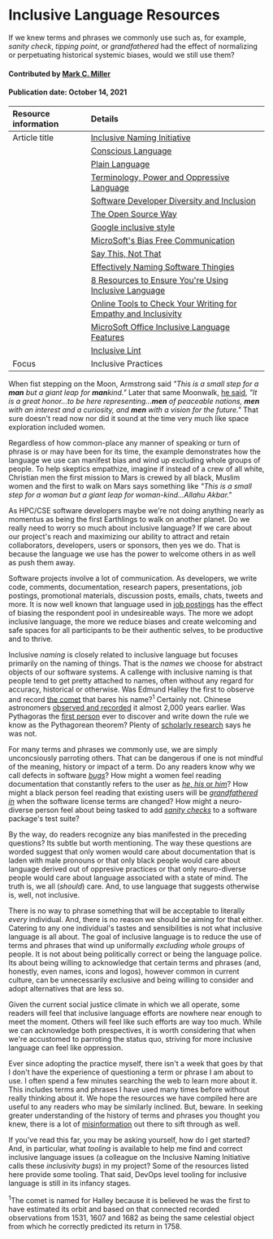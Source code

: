# Inclusive Language Resources
<!--deck text start-->
If we knew terms and phrases we commonly use such as, for example, *sanity check*,  *tipping point*, or *grandfathered* had the effect of normalizing or perpetuating historical systemic biases, would we still use them?
<!--deck text end-->

#### Contributed by [Mark C. Miller](https://github.com/markcmiller86 "Mark C. Miller GitHub Profile")
#### Publication date: October 14, 2021

Resource information | Details
:--- | :--- 
Article title  | [Inclusive Naming Initiative](https://bssw.io/items/inclusive-naming-initiative)
&nbsp; | [Conscious Language](https://github.com/conscious-lang/conscious-lang-docs)
&nbsp; | [Plain Language](https://www.plainlanguage.gov/)
&nbsp; | [Terminology, Power and Oppressive Language](https://tools.ietf.org/id/draft-knodel-terminology-00.html)
&nbsp; | [Software Developer Diversity and Inclusion](https://sddiproject.org/)
&nbsp; | [The Open Source Way](https://www.theopensourceway.org/)
&nbsp; | [Google inclusive style](https://developers.google.com/style/inclusive-documentation)
&nbsp; | [MicroSoft's Bias Free Communication](https://docs.microsoft.com/en-us/style-guide/bias-free-communication)
&nbsp; | [Say This, Not That](https://thediversitymovement.com/say-this-not-that-a-guide-for-inclusive-language/)
&nbsp; | [Effectively Naming Software Thingies](https://medium.com/@rabinovichsagi/effectively-naming-software-thingies-fcea9d78a699)
&nbsp; | [8 Resources to Ensure You're Using Inclusive Language](https://blog.hubspot.com/marketing/tools-inclusive-language)
&nbsp; | [Online Tools to Check Your Writing for Empathy and Inclusivity](https://www.fastcompany.com/3053713/these-7-online-tools-check-your-writing-for-empathy-and-inclusivity)
&nbsp; | [MicroSoft Office Inclusive Language Features](https://thenextweb.com/news/microsoft-office-can-help-you-write-with-inclusive-language-heres-how)
&nbsp; | [Inclusive Lint](https://github.com/inclusivelint/inclusivelint)
Focus | Inclusive Practices

When fist stepping on the Moon, Armstrong said *"This is a small step for a **man** but a giant leap for **man**kind."*
Later that same Moonwalk, [he said](https://www.presidency.ucsb.edu/documents/telephone-conversation-with-the-apollo-11-astronauts-the-moon), *"It is a great honor...to be here representing...**men** of peaceable nations, **men** with an interest and a curiosity, and **men** with a vision for the future."*
That sure doesn't read now nor did it sound at the time very much like space exploration included women.

Regardless of how common-place any manner of speaking or turn of phrase is or may have been for its time, the example demonstrates how the language we use can manifest bias and wind up excluding whole groups of people.
To help skeptics empathize, imagine if instead of a crew of all white, Christian men the first mission to Mars is crewed by all black, Muslim women and the first to walk on Mars says something like *"This is a small step for a woman but a giant leap for woman-kind...Allahu Akbar."*

As HPC/CSE software developers maybe we're not doing anything nearly as momentus as being the first Earthlings to walk on another planet.
Do we really need to worry so much about inclusive language?
If we care about our project's reach and maximizing our ability to attract and retain collaborators, developers, users or sponsors, then yes we do.
That is because the language we use has the power to welcome others in as well as push them away.

Software projects involve a lot of communication.
As developers, we write code, comments, documentation, research papers, presentations, job postings, promotional materials, discussion posts, emails, chats, tweets and more.
It is now well known that language used in [job postings](https://www.mya.com/blog/unconscious-bias-in-job-descriptions/) has the effect of biasing the respondent pool in undesireable ways.
The more we adopt inclusive language, the more we reduce biases and create welcoming and safe spaces for all participants to be their authentic selves, to be productive and to thrive.

Inclusive *naming* is closely related to inclusive language but focuses primarily on the naming of things.
That is the *names* we choose for abstract objects of our software systems.
A callenge with inclusive naming is that people tend to get pretty attached to names, often without any regard for accuracy, historical or otherwise.
Was Edmund Halley the first to observe and record [the comet](https://www.space.com/19878-halleys-comet.html) that bares his name?<sup>1</sup>
Certainly not.
Chinese astronomers [observed and recorded](https://en.wikipedia.org/wiki/Historical_comet_observations_in_China#Halley's_Comet) it almost 2,000 years earlier.
Was Pythagoras the [first person](https://en.wikipedia.org/wiki/Pythagoras#In_mathematics) ever to discover and write down the rule we know as the Pythagorean theorem?
Plenty of [scholarly research](https://www.researchgate.net/publication/337941217_Mathematics_in_Ancient_Egypt_Part_II) says he was not.

For many terms and phrases we commonly use, we are simply unconcsiously parroting others.
That can be dangerous if one is not mindful of the meaning, history or impact of a term.
Do any readers know why we call defects in software [*bugs*](https://en.wikipedia.org/wiki/Software_bug#History)?
How might a women feel reading documentation that constantly refers to the user as [*he*, *his* or *him*](https://www.washingtonpost.com/world/2019/12/15/guide-how-gender-neutral-language-is-developing-around-world/)?
How might a black person feel reading that existing users will be [*grandfathered in*](https://www.npr.org/sections/codeswitch/2013/10/21/239081586/the-racial-history-of-the-grandfather-clause) when the software license terms are changed?
How might a neuro-diverse person feel about being tasked to add [*sanity checks*](https://gist.github.com/seanmhanson/fe370c2d8bd2b3228680e38899baf5cc) to a software package's test suite?

By the way, do readers recognize any bias manifested in the preceding questions?
Its subtle but worth mentioning.
The way these questions are worded suggest that only women would care about documentation that is laden with male pronouns or that only black people would care about language derived out of oppresive practices or that only neuro-diverse people would care about language associated with a state of mind.
The truth is, we all (*should*) care.
And, to use language that suggests otherwise is, well, not inclusive.

There is no way to phrase something that will be acceptable to literally *every* individual.
And, there is no reason we should be aiming for that either.
Catering to any one individual's tastes and sensibilities is not what inclusive language is all about.
The goal of inclusive language is to reduce the use of terms and phrases that wind up uniformally *excluding whole groups* of people.
It is not about being politically correct or being the language police.
Its about being willing to acknowledge that certain terms and phrases (and, honestly, even names, icons and logos), however common in current culture, can be unnecessarily exclusive and being willing to consider and adopt alternatives that are less so.

Given the current social justice climate in which we all operate, some readers will feel that inclusive language efforts are nowhere near enough to meet the moment.
Others will feel like such efforts are way too much.
While we can acknowledge both prespectives, it is worth considering that when we're accustomed to parroting the status quo, striving for more inclusive language can feel like oppression.

Ever since adopting the practice myself, there isn't a week that goes by that I don't have the experience of questioning a term or phrase I am about to use.
I often spend a few minutes searching the web to learn more about it.
This includes terms and phrases I have used many times before without really thinking about it.
We hope the resources we have compiled here are useful to any readers who may be similarly inclined.
But, beware.
In seeking greater understanding of the history of terms and phrases you thought you knew, there is a lot of [misinformation](https://en.wikipedia.org/wiki/Rule_of_thumb) out there to sift through as well.

If you've read this far, you may be asking yourself, how do I get started?
And, in particular, what *tooling* is available to help me find and correct inclusive language issues (a colleague on the Inclusive Naming Initiative calls these *inclusivity bugs*) in my project?
Some of the resources listed here provide some tooling.
That said, DevOps level tooling for inclusive language is still in its infancy stages.

<sup>1</sup>The comet is named for Halley because it is believed he was the first to have estimated its orbit and based on that connected recorded observations from 1531, 1607 and 1682 as being the same celestial object from which he correctly predicted its return in 1758.

<!--
https://www.cfr.org/blog/woman-moon-and-equality-earth

https://www.businessinsider.com/apollo-11-women-made-moon-landing-possible-2019-7#frances-poppy-northcutt-was-the-first-woman-in-mission-control-at-nasa-she-helped-make-sure-the-apollo-astronauts-return-trajectory-calculations-were-sound-so-that-theyd-get-home-safely-10

https://floridapress.blog/2020/10/30/the-women-behind-the-apollo-space-suit/
-->
